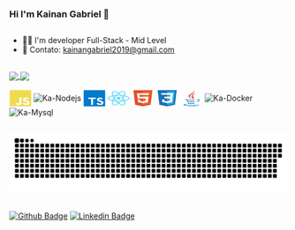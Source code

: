 ### Hi I'm Kainan Gabriel 👋

##

- 👨‍💻 I'm developer Full-Stack - Mid Level
- 📩 Contato: kainangabriel2019@gmail.com
##

<a href="https://github.com/kainangv/">
  <img align="center" width="54%" src="https://github-readme-stats.vercel.app/api?username=KainanGV&show_icons=true&theme=radical&include_all_commits=true&count_private=true" />
</a>
<a href="https://github.com/kainangv/">
  <img align="center" width="45%" src="https://github-readme-stats.vercel.app/api/top-langs/?username=kainangv&layout=compact&theme=radical" />
</a>

<div style="display: inline_block"><br>
  <img align="center" alt="Ka-Js" height="30" width="40" src="https://raw.githubusercontent.com/devicons/devicon/master/icons/javascript/javascript-plain.svg">
  <img align="center" alt="Ka-Nodejs" height="30" width="40" src="https://cdn.jsdelivr.net/gh/devicons/devicon/icons/nodejs/nodejs-plain.svg">
  <img align="center" alt="Ka-Ts" height="30" width="40" src="https://raw.githubusercontent.com/devicons/devicon/master/icons/typescript/typescript-plain.svg">
  <img align="center" alt="Ka-React" height="30" width="40" src="https://raw.githubusercontent.com/devicons/devicon/master/icons/react/react-original.svg">
  <img align="center" alt="Ka-HTML" height="30" width="40" src="https://raw.githubusercontent.com/devicons/devicon/master/icons/html5/html5-original.svg">
  <img align="center" alt="Ka-CSS" height="30" width="40" src="https://raw.githubusercontent.com/devicons/devicon/master/icons/css3/css3-original.svg">
  <img align="center" alt="Ka-java" height="30" width="40" src="https://raw.githubusercontent.com/devicons/devicon/master/icons/java/java-original.svg">
  <img align="center" alt="Ka-Docker" height="30" width="40" src="https://cdn.jsdelivr.net/gh/devicons/devicon/icons/docker/docker-original.svg">
  <img align="center" alt="Ka-Mysql" height="30" width="40" src="https://cdn.jsdelivr.net/gh/devicons/devicon/icons/mysql/mysql-original.svg">

</div>

##

![Snake animation](https://github.com/KainanGV/KainanGV/blob/output/github-contribution-grid-snake.svg)

##

[![Github Badge](https://img.shields.io/badge/-Github-000?style=flat-square&logo=Github&logoColor=white&link=https://github.com/KainanGV/KainanGV/)](https://github.com/KainanGV/KainanGV)
[![Linkedin Badge](https://img.shields.io/badge/-LinkedIn-blue?style=flat-square&logo=Linkedin&logoColor=white&link=https://www.linkedin.com/in/kainan-gabriel-0a26a6191/)](https://www.linkedin.com/in/kainan-gabriel-0a26a6191/)



